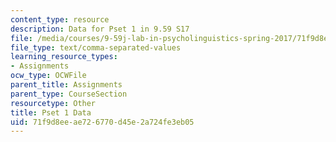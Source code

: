 ```yaml
---
content_type: resource
description: Data for Pset 1 in 9.59 S17
file: /media/courses/9-59j-lab-in-psycholinguistics-spring-2017/71f9d8eeae726770d45e2a724fe3eb05_pset_1_data.csv
file_type: text/comma-separated-values
learning_resource_types:
- Assignments
ocw_type: OCWFile
parent_title: Assignments
parent_type: CourseSection
resourcetype: Other
title: Pset 1 Data
uid: 71f9d8ee-ae72-6770-d45e-2a724fe3eb05
---
```

